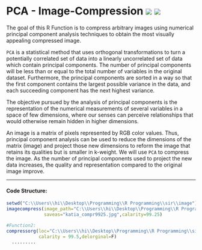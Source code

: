 # PCA - Image-Compression        ![](https://img.shields.io/badge/Haribaskar-Dhanabalan-brightgreen.svg?colorB=#ADFF2F) ![](https://img.shields.io/badge/PCA-Dimensionality%20Reduction-brightblue.svg?colorB=#ADFF2F)
The goal of this R Function is to compress arbitrary images using numerical principal component analysis techniques to obtain the most visually appealing compressed image. 

`PCA` is a statistical method that uses orthogonal transformations to turn a potentially correlated set of
data into a linearly uncorrelated set of data which contain principal components. The number of principal components will be less than or equal to the total number of variables in the original dataset. Furthermore, the principal components are sorted in a way so that the first component contains the largest
possible variance in the data, and each succeeding component has the next highest variance.

The objective pursued by the analysis of principal components is the representation of the numerical measurements of 
several variables in a space of few dimensions, where our senses can perceive relationships that would otherwise remain 
hidden in higher dimensions.

An image is a matrix of pixels represented by RGB color values. Thus, principal component analysis can be used to reduce the
dimensions of the matrix (image) and project those new dimensions to reform the image that retains its qualities but is 
smaller in k-weight. We will use `PCA` to compress the image. As the number of principal components used to 
project the new data increases, the quality and representation compared to the original image improve.

---
#### Code Structure:
```R
setwd("C:\\Users\\hi\\Desktop\\Programming\\R Programming\\sir\\image")
imagecompress(image_path="C:\\Users\\hi\\Desktop\\Programming\\R Programming\\sir\\image\\katia.jpg",
              saveas="katia_compr9925.jpg",calarity=99.25)

#Function2:
compressorg(loc="C:\\Users\\hi\\Desktop\\Programming\\R Programming\\sir\\image",
            calarity = 99.5,delorginal=F)
  .........
```
